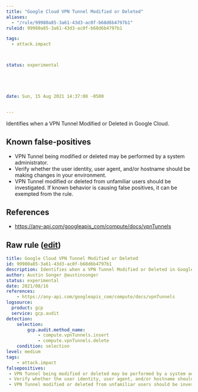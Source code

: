 ```yaml
---
title: "Google Cloud VPN Tunnel Modified or Deleted"
aliases:
  - "/rule/99980a85-3a61-43d3-ac0f-b68d6b4797b1"
ruleid: 99980a85-3a61-43d3-ac0f-b68d6b4797b1

tags:
  - attack.impact



status: experimental





date: Sun, 15 Aug 2021 14:37:08 -0500


---
```


Identifies when a VPN Tunnel Modified or Deleted in Google Cloud.

<!--more-->


## Known false-positives

* VPN Tunnel being modified or deleted may be performed by a system administrator.
* Verify whether the user identity, user agent, and/or hostname should be making changes in your environment.
* VPN Tunnel modified or deleted from unfamiliar users should be investigated. If known behavior is causing false positives, it can be exempted from the rule.



## References

* https://any-api.com/googleapis_com/compute/docs/vpnTunnels


## Raw rule ([edit](https://github.com/SigmaHQ/sigma/edit/master/rules/cloud/gcp/gcp_vpn_tunnel_modified_or_deleted.yml))
```yaml
title: Google Cloud VPN Tunnel Modified or Deleted
id: 99980a85-3a61-43d3-ac0f-b68d6b4797b1
description: Identifies when a VPN Tunnel Modified or Deleted in Google Cloud. 
author: Austin Songer @austinsonger
status: experimental
date: 2021/08/16
references:
    - https://any-api.com/googleapis_com/compute/docs/vpnTunnels
logsource:
  product: gcp
  service: gcp.audit
detection:
    selection:
        gcp.audit.method_name: 
            - compute.vpnTunnels.insert
            - compute.vpnTunnels.delete
    condition: selection
level: medium
tags:
    - attack.impact
falsepositives:
 - VPN Tunnel being modified or deleted may be performed by a system administrator. 
 - Verify whether the user identity, user agent, and/or hostname should be making changes in your environment. 
 - VPN Tunnel modified or deleted from unfamiliar users should be investigated. If known behavior is causing false positives, it can be exempted from the rule.

```
